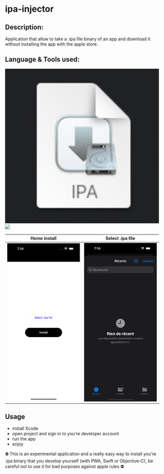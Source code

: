 # ipa-injector

## Description:
Application that allow to take a .ipa file binary of an app and download it without installing the app with the apple store.


## Language & Tools used:
<img src="https://github.com/Antoinegtir/ipa-injector/blob/main/screenshot/logo.jpg?raw=true"/>

<img src="https://skillicons.dev/icons?i=c,ruby,Xcode"/>

Home install               |  Select .ipa file
:-------------------------:|:-------------------------:
![](https://github.com/Antoinegtir/ipa-injector/blob/main/screenshot/home.png?raw=true)|![](https://github.com/Antoinegtir/ipa-injector/blob/main/screenshot/select.png?raw=true)|

## Usage

- install Xcode
- open project and sign in to you're developer account
- run the app
- enjoy


⛔️ This is an experimental application and a really easy way to install you're .ipa binary that you develop yourself (with PWA, Swift or Objective-C), be careful not to use it for bad purposes against apple rules ⛔️